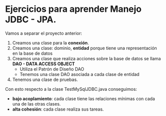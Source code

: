 # Ejercicios para aprender Manejo JDBC - JPA.

Vamos a separar el proyecto anterior:

1. Creamos una clase para la **conexión**.
2. Creamos una clase:  dominio, **entidad** porque tiene una representación en la base de datos
3. Creamos una clase que realiza acciones sobre la base de datos se llama **DAO - DATA ACCESS OBJECT**
  	- Utiliza el Patrón de Diseño DAO   
  	- Tenemos una clase DAO asociada a cada clase de entidad
4. Tenemos una clase de pruebas.

Con esto respecto a la clase TestMySqlJDBC.java conseguimos: 

- **bajo acoplamiento**: cada clase tiene las relaciones mínimas con cada una de las otras clases.
- **alta cohesión**: cada clase realiza sus tareas.